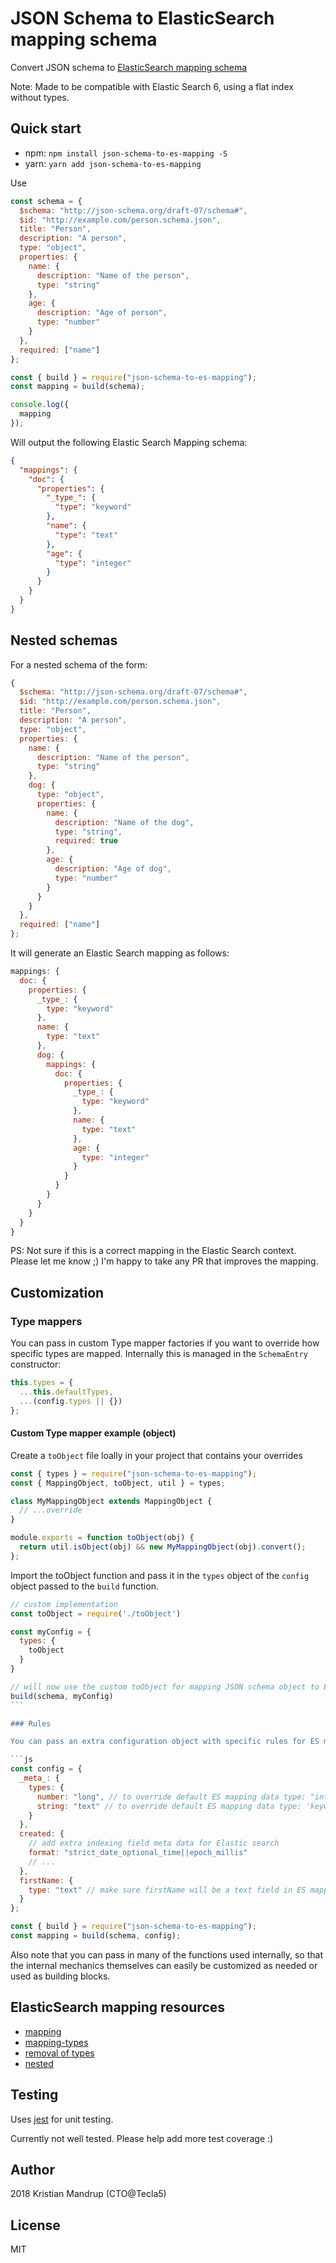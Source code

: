 # JSON Schema to ElasticSearch mapping schema

Convert JSON schema to [ElasticSearch mapping schema](https://www.elastic.co/guide/en/elasticsearch/reference/current/mapping.html)

Note: Made to be compatible with Elastic Search 6, using a flat index without types.

## Quick start

- npm: `npm install json-schema-to-es-mapping -S`
- yarn: `yarn add json-schema-to-es-mapping`

Use

```js
const schema = {
  $schema: "http://json-schema.org/draft-07/schema#",
  $id: "http://example.com/person.schema.json",
  title: "Person",
  description: "A person",
  type: "object",
  properties: {
    name: {
      description: "Name of the person",
      type: "string"
    },
    age: {
      description: "Age of person",
      type: "number"
    }
  },
  required: ["name"]
};

const { build } = require("json-schema-to-es-mapping");
const mapping = build(schema);

console.log({
  mapping
});
```

Will output the following Elastic Search Mapping schema:

```json
{
  "mappings": {
    "doc": {
      "properties": {
        "_type_": {
          "type": "keyword"
        },
        "name": {
          "type": "text"
        },
        "age": {
          "type": "integer"
        }
      }
    }
  }
}
```

## Nested schemas

For a nested schema of the form:

```js
{
  $schema: "http://json-schema.org/draft-07/schema#",
  $id: "http://example.com/person.schema.json",
  title: "Person",
  description: "A person",
  type: "object",
  properties: {
    name: {
      description: "Name of the person",
      type: "string"
    },
    dog: {
      type: "object",
      properties: {
        name: {
          description: "Name of the dog",
          type: "string",
          required: true
        },
        age: {
          description: "Age of dog",
          type: "number"
        }
      }
    }
  },
  required: ["name"]
};
```

It will generate an Elastic Search mapping as follows:

```js
mappings: {
  doc: {
    properties: {
      _type_: {
        type: "keyword"
      },
      name: {
        type: "text"
      },
      dog: {
        mappings: {
          doc: {
            properties: {
              _type_: {
                type: "keyword"
              },
              name: {
                type: "text"
              },
              age: {
                type: "integer"
              }
            }
          }
        }
      }
    }
  }
}
```

PS: Not sure if this is a correct mapping in the Elastic Search context. Please let me know ;)
I'm happy to take any PR that improves the mapping.

## Customization

### Type mappers

You can pass in custom Type mapper factories if you want to override how specific types are mapped.
Internally this is managed in the `SchemaEntry` constructor:

```js
this.types = {
  ...this.defaultTypes,
  ...(config.types || {})
};
```

#### Custom Type mapper example (object)

Create a `toObject` file loally in your project that contains your overrides

```js
const { types } = require("json-schema-to-es-mapping");
const { MappingObject, toObject, util } = types;

class MyMappingObject extends MappingObject {
  // ...override
}

module.exports = function toObject(obj) {
  return util.isObject(obj) && new MyMappingObject(obj).convert();
};
```

Import the toObject function and pass it in the `types` object of the `config` object passed to the `build` function.

````js
// custom implementation
const toObject = require('./toObject')

const myConfig = {
  types: {
    toObject
  }
}

// will now use the custom toObject for mapping JSON schema object to ES object
build(schema, myConfig)
```

### Rules

You can pass an extra configuration object with specific rules for ES mapping properties that will be merged into the resulting mapping.

```js
const config = {
  _meta_: {
    types: {
      number: "long", // to override default ES mapping data type: "integer" used for numbers
      string: "text" // to override default ES mapping data type: 'keyword' used for strings
    }
  },
  created: {
    // add extra indexing field meta data for Elastic search
    format: "strict_date_optional_time||epoch_millis"
    // ...
  },
  firstName: {
    type: "text" // make sure firstName will be a text field in ES mapping
  }
};

const { build } = require("json-schema-to-es-mapping");
const mapping = build(schema, config);
````

Also note that you can pass in many of the functions used internally, so that the internal mechanics themselves can easily be customized as needed or used as building blocks.

## ElasticSearch mapping resources

- [mapping](https://www.elastic.co/guide/en/elasticsearch/reference/current/mapping.html)
- [mapping-types](https://www.elastic.co/guide/en/elasticsearch/reference/current/mapping-types.html)
- [removal of types](https://www.elastic.co/guide/en/elasticsearch/reference/current/removal-of-types.html)
- [nested](https://www.elastic.co/guide/en/elasticsearch/reference/current/nested.html)

## Testing

Uses [jest](jestjs.io/) for unit testing.

Currently not well tested. Please help add more test coverage :)

## Author

2018 Kristian Mandrup (CTO@Tecla5)

## License

MIT
